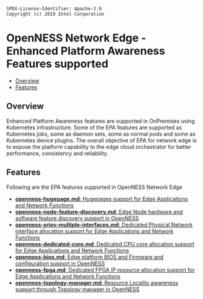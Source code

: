 ```text
SPDX-License-Identifier: Apache-2.0
Copyright (c) 2019 Intel Corporation
```
<!-- omit in toc -->
# OpenNESS Network Edge - Enhanced Platform Awareness Features supported
- [Overview](#overview)
- [Features](#features)

## Overview 
Enhanced Platform Awareness features are supported in OnPremises using Kubernetes infrastructure. Some of the EPA features are supported as Kubernetes jobs, some as daemon sets, some as normal pods and some as Kubernetes device plugins. The overall objective of EPA for network edge is to expose the platform capability to the edge cloud orchastrator for better performance, consistency and reliability.  

## Features 
Following are the EPA features supported in OpenNESS Network Edge
   * [<b>openness-hugepage.md</b>: Hugepages support for Edge Applications and Network Functions](https://github.com/open-ness/specs/blob/master/doc/enhanced-platform-awareness/openness-hugepage.md)
   * [<b>openness-node-feature-discovery.md</b>: Edge Node hardware and software feature discovery support in OpenNESS](https://github.com/open-ness/specs/blob/master/doc/enhanced-platform-awareness/openness-node-feature-discovery.md)
   * [<b>openness-sriov-multiple-interfaces.md</b>: Dedicated Physical Network interface allocation support for Edge Applications and Network Functions](https://github.com/open-ness/specs/blob/master/doc/enhanced-platform-awareness/openness-sriov-multiple-interfaces.md)
   * [<b>openness-dedicated-core.md</b>: Dedicated CPU core allocation support for Edge Applications and Network Functions](https://github.com/open-ness/specs/blob/master/doc/enhanced-platform-awareness/openness-dedicated-core.md)
   * [<b>openness-bios.md</b>: Edge platform BIOS and Firmware and configuration support in OpenNESS](https://github.com/open-ness/specs/blob/master/doc/enhanced-platform-awareness/openness-bios.md)
   * [<b>openness-fpga.md</b>: Dedicated FPGA IP resource allocation support for Edge Applications and Network Functions](https://github.com/open-ness/specs/blob/master/doc/enhanced-platform-awareness/openness-fpga.md)
   * [<b>openness-topology-manager.md</b>: Resource Locality awareness support through Topology manager in OpenNESS](https://github.com/open-ness/specs/blob/master/doc/enhanced-platform-awareness/openness-topology-manager.md)

